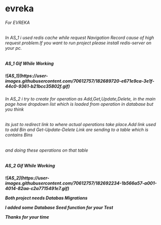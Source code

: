 # evreka
<h6>For EVREKA</h6>

<h6>In AS_1 i used redis cache while request Navigation Record cause of high request problem.If you want to run project please install redis-server on your pc.
<h5>AS_1 Gif While Working<h5>
![AS_1](https://user-images.githubusercontent.com/70612757/182689720-e671e9ca-3e1f-44c0-9361-b21bcc35802f.gif)
<br/>
<h6>In AS_2 i try to create for operation as Add,Get,Update,Delete, in the main page have dropdown list which is loaded from operation in database but you think</h6>
<h6>its just to redirect link to where actual operations take place.Add link used to add Bin and Get-Update-Delete Link are sending to a table which is contains Bins</h6>
<h6>and doing these operations on that table</h6>
<h5>AS_2 Gif While Working<h5>
![AS_2](https://user-images.githubusercontent.com/70612757/182692234-1b566a57-a001-4014-82aa-c2a7715491e7.gif)

  
  <br/>
<p>Both project needs Databas Migrations </p>
<p>I added some Database Seed function for your Test </p>
  
<p>Thanks for your time</p>
